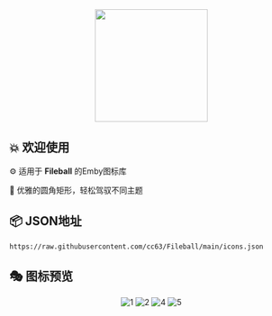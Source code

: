 <div align="center">
 <img src="https://raw.githubusercontent.com/cc63/Fileball/main/Fileball.png" width="200">
</div>

## 💥 欢迎使用

⚙️ 适用于 **Fileball** 的Emby图标库

📝 优雅的圆角矩形，轻松驾驭不同主题


## 📦 **JSON地址**

```
https://raw.githubusercontent.com/cc63/Fileball/main/icons.json
```

## 🎭 图标预览
<div align="center">

![1](https://raw.githubusercontent.com/cc63/Fileball/main/icons/Texon_CadetBlue.png)
![2](https://raw.githubusercontent.com/cc63/Fileball/main/icons/Texon_DarkGoldenRod.png)
![4](https://raw.githubusercontent.com/cc63/Fileball/main/icons/Texon_DarkSlateBlue.png)
![5](https://raw.githubusercontent.com/cc63/Fileball/main/icons/Texon_PaleVioletRed.png)


</div>
